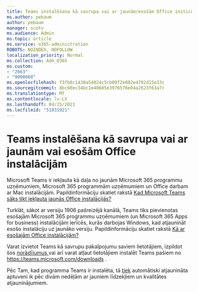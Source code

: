 ```yaml
---
title: Teams instalēšana kā savrupa vai ar jaunām/esošām Office insticēm
ms.author: pebaum
author: pebaum
manager: scotv
ms.audience: Admin
ms.topic: article
ms.service: o365-administration
ROBOTS: NOINDEX, NOFOLLOW
localization_priority: Normal
ms.collection: Adm_O365
ms.custom:
- "2663"
- "9000660"
ms.openlocfilehash: f3fb8c1430a54024c5cb00f2e002e4702d15e33c
ms.sourcegitcommit: 8bc60ec34bc1e40685e3976576e04a2623f63a7c
ms.translationtype: MT
ms.contentlocale: lv-LV
ms.lasthandoff: 04/15/2021
ms.locfileid: "51831921"
---
```

# <a name="installing-teams-as-standalone-or-with-new-or-existing-office-installations"></a>Teams instalēšana kā savrupa vai ar jaunām vai esošām Office instalācijām

Microsoft Teams ir iekļauta  kā daļa no jaunām Microsoft 365 programmu uzņēmumiem, Microsoft 365 programmām uzņēmumiem un Office darbam ar Mac instalācijām. Papildinformāciju skatiet rakstā [Kad Microsoft Teams sāks tikt iekļauta jaunās Office instalācijās?](https://docs.microsoft.com/deployoffice/teams-install#when-will-microsoft-teams-start-being-included-with-new-installations-of-microsoft-365-apps)

Turklāt, sākot ar versiju 1906 pašreizējā  kanālā, Teams tiks pievienotas esošajām Microsoft 365 programmu uzņēmumiem (un Microsoft 365 Apps for business) instalācijām ierīcēs, kurās darbojas Windows, kad atjaunināt esošo instalāciju uz jaunāko versiju. Papildinformāciju skatiet rakstā [Kā ar esošajām Office instalācijām?](https://docs.microsoft.com/deployoffice/teams-install#what-about-existing-installations-of-microsoft-365-apps)

Varat izvietot Teams kā savrupu pakalpojumu saviem lietotājiem, izpildot šos [norādījumus,](https://docs.microsoft.com/MicrosoftTeams/msi-deployment)vai arī varat atļaut lietotājiem instalēt Teams pašiem no https://teams.microsoft.com/downloads .

Pēc Tam, kad programma Teams ir instalēta, tā [tiek](https://docs.microsoft.com/deployoffice/teams-install#feature-and-quality-updates-for-microsoft-teams) automātiski atjaunināta aptuveni ik pēc divām nedēļām ar jauniem līdzekļiem un kvalitātes atjauninājumiem. 

